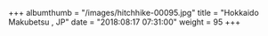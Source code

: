 +++
albumthumb = "/images/hitchhike-00095.jpg"
title = "Hokkaido Makubetsu , JP"
date = "2018:08:17 07:31:00"
weight = 95
+++
